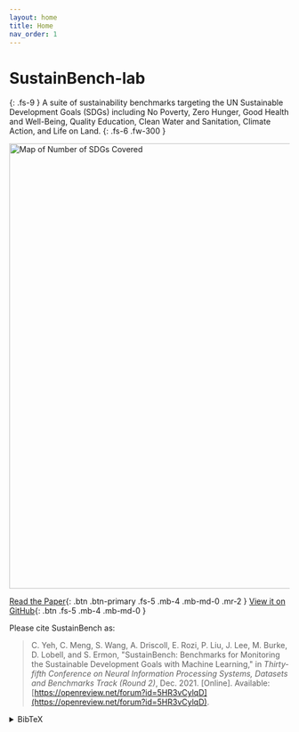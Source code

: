 ```yaml
---
layout: home
title: Home
nav_order: 1
---
```


# SustainBench-lab
{: .fs-9 }
A suite of sustainability benchmarks targeting the UN Sustainable Development Goals (SDGs) including No Poverty, Zero Hunger, Good Health and Well-Being, Quality Education, Clean Water and Sanitation, Climate Action, and Life on Land.
{: .fs-6 .fw-300 }

<img src="{{ site.baseurl }}/assets/images/fig2.png" width="800" title="Map of Number of SDGs Covered">

[Read the Paper](https://openreview.net/forum?id=5HR3vCylqD){: .btn .btn-primary .fs-5 .mb-4 .mb-md-0 .mr-2 } [View it on GitHub](https://github.com/sustainlab-group/sustainbench/){: .btn .fs-5 .mb-4 .mb-md-0 }

Please cite SustainBench as:

> C. Yeh, C. Meng, S. Wang, A. Driscoll, E. Rozi, P. Liu, J. Lee, M. Burke, D. Lobell, and S. Ermon, "SustainBench: Benchmarks for Monitoring the Sustainable Development Goals with Machine Learning," in _Thirty-fifth Conference on Neural Information Processing Systems, Datasets and Benchmarks Track (Round 2)_, Dec. 2021. [Online]. Available: [https://openreview.net/forum?id=5HR3vCylqD](https://openreview.net/forum?id=5HR3vCylqD).

<details markdown="block">
<summary>BibTeX</summary>

```tex
@inproceedings{
    yeh2021sustainbench,
    title = {SustainBench: Benchmarks for Monitoring the Sustainable Development Goals with Machine Learning},
    author = {Christopher Yeh and Chenlin Meng and Sherrie Wang and Anne Driscoll and Erik Rozi and Patrick Liu and Jihyeon Lee and Marshall Burke and David Lobell and Stefano Ermon},
    booktitle = {Thirty-fifth Conference on Neural Information Processing Systems, Datasets and Benchmarks Track (Round 2)},
    year = {2021},
    month = {12},
    url = {https://openreview.net/forum?id=5HR3vCylqD}
}
```

</details>
